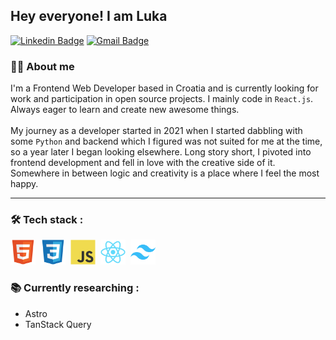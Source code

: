 ## Hey everyone! I am Luka

[![Linkedin Badge](https://img.shields.io/badge/-lukagurdulic-blue?style=flat-square&logo=Linkedin&logoColor=white&link=https://www.linkedin.com/in/gurdulic96/)](https://www.linkedin.com/in/gurdulic96/)
[![Gmail Badge](https://img.shields.io/badge/-gurdulicluka@gmail.com-c14438?style=flat-square&logo=Gmail&logoColor=white&link=mailto:gurdulicluka@gmail.com)](mailto:gurdulicluka@gmail.com)

### 👨‍💻 About me

I'm a Frontend Web Developer based in Croatia and is currently looking for work and participation in open source projects. I mainly code in `React.js`. Always eager to learn and create new awesome things.<br><br>
My journey as a developer started in 2021 when I started dabbling with some `Python` and backend which I figured was not suited for me at the time, so a year later I began looking elsewhere. Long story short, I pivoted into frontend development and fell in love with the creative side of it. Somewhere in between logic and creativity is a place where I feel the most happy.

---

### 🛠️ Tech stack :

<div>
  <img src="https://raw.githubusercontent.com/devicons/devicon/1119b9f84c0290e0f0b38982099a2bd027a48bf1/icons/html5/html5-original.svg" title="HTML" alt="HTML" width="40" height="40"/>&nbsp;
  <img src="https://raw.githubusercontent.com/devicons/devicon/1119b9f84c0290e0f0b38982099a2bd027a48bf1/icons/css3/css3-original.svg" title="CSS" alt="CSS" width="40" height="40"/>&nbsp;
  <img src="https://raw.githubusercontent.com/devicons/devicon/1119b9f84c0290e0f0b38982099a2bd027a48bf1/icons/javascript/javascript-original.svg" title="JavaScript" alt="JavaScript" width="40" height="40"/>&nbsp;
  <img src="https://raw.githubusercontent.com/devicons/devicon/1119b9f84c0290e0f0b38982099a2bd027a48bf1/icons/react/react-original.svg" title="Reactjs" alt="Reactjs" width="40" height="40"/>&nbsp;
  <img src="https://raw.githubusercontent.com/devicons/devicon/1119b9f84c0290e0f0b38982099a2bd027a48bf1/icons/tailwindcss/tailwindcss-plain.svg" title="Tailwindcss" alt="Tailwindcss" width="40" height="40"/>&nbsp;
</div>

### 📚 Currently researching :

- Astro
- TanStack Query
